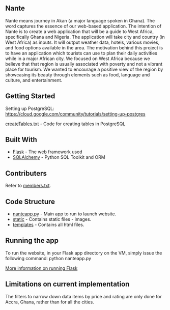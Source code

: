 ## Nante
Nante means journey in Akan (a major language spoken in Ghana). The word captures the essence of our web-based application. The intention of Nante is to create a web application that will be a guide to West Africa, specifically Ghana and Nigeria. The application will take city and country (in West Africa) as inputs. It will output weather data, hotels, various movies, and food options available in the area. The motivation behind this project is to have an application which tourists can use to plan their daily activities while in a major African city. We focused on West Africa because we believe that that region is usually associated with poverty and not a vibrant place for tourism. We wanted to encourage a positive view of the region by showcasing its beauty through elements such as food, language and culture, and entertainment.


## Getting Started

Setting up PostgreSQL: https://cloud.google.com/community/tutorials/setting-up-postgres 

[createTables.txt](https://github.com/evmarecki/nante/blob/master/createTables.txt) - Code for creating tables in PostgreSQL

## Built With
* [Flask](http://flask.pocoo.org/) - The web framework used
* [SQLAlchemy](https://www.sqlalchemy.org/) - Python SQL Toolkit and ORM

## Contributers
Refer to [members.txt](https://github.com/evmarecki/nante/blob/master/members.txt).

## Code Structure
* [nanteapp.py](https://github.com/evmarecki/nante/blob/master/flask-nante/nanteapp.py) - Main app to run to launch website.
* [static](https://github.com/evmarecki/nante/tree/master/flask-nante/static) - Contains static files - images.
* [templates](https://github.com/evmarecki/nante/tree/master/flask-nante/templates) - Contains all html files.

## Running the app
To run the website, in your Flask app directory on the VM, simply issue the following command:
python nanteapp.py

[More information on running Flask](https://sites.duke.edu/compsci316_01_f2018/help/flask/) 


## Limitations on current implementation 
The filters to narrow down data items by price and rating are only done for Accra, Ghana, rather than for all the cities. 
